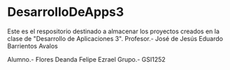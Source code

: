 # DesarrolloDeApps3

Este es el respositorio destinado a almacenar los proyectos creados en la clase de "Desarrollo de Aplicaciones 3".
Profesor.- José de Jesús Eduardo Barrientos Avalos

Alumno.- Flores Deanda Felipe Ezrael
Grupo.- GSI1252
